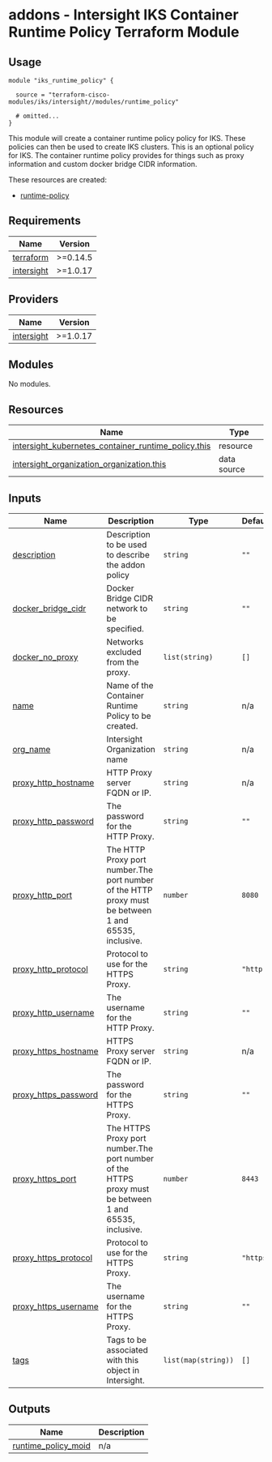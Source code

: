 # addons - Intersight IKS Container Runtime Policy Terraform Module

## Usage

```hcl
module "iks_runtime_policy" {

  source = "terraform-cisco-modules/iks/intersight//modules/runtime_policy"

  # omitted...
}
```

This module will create a container runtime policy policy for IKS.  These policies can then be used to create IKS clusters.  This is an optional policy for IKS.  The container runtime policy provides for things such as proxy information and custom docker bridge CIDR information.


These resources are created:

* [runtime-policy](https://registry.terraform.io/providers/CiscoDevNet/intersight/latest/docs/resources/kubernetes_container_runtime_policy)

<!-- BEGINNING OF PRE-COMMIT-TERRAFORM DOCS HOOK -->
## Requirements

| Name | Version |
|------|---------|
| <a name="requirement_terraform"></a> [terraform](#requirement\_terraform) | >=0.14.5 |
| <a name="requirement_intersight"></a> [intersight](#requirement\_intersight) | >=1.0.17 |

## Providers

| Name | Version |
|------|---------|
| <a name="provider_intersight"></a> [intersight](#provider\_intersight) | >=1.0.17 |

## Modules

No modules.

## Resources

| Name | Type |
|------|------|
| [intersight_kubernetes_container_runtime_policy.this](https://registry.terraform.io/providers/CiscoDevNet/intersight/latest/docs/resources/kubernetes_container_runtime_policy) | resource |
| [intersight_organization_organization.this](https://registry.terraform.io/providers/CiscoDevNet/intersight/latest/docs/data-sources/organization_organization) | data source |

## Inputs

| Name | Description | Type | Default | Required |
|------|-------------|------|---------|:--------:|
| <a name="input_description"></a> [description](#input\_description) | Description to be used to describe the addon policy | `string` | `""` | no |
| <a name="input_docker_bridge_cidr"></a> [docker\_bridge\_cidr](#input\_docker\_bridge\_cidr) | Docker Bridge CIDR network to be specified. | `string` | `""` | no |
| <a name="input_docker_no_proxy"></a> [docker\_no\_proxy](#input\_docker\_no\_proxy) | Networks excluded from the proxy. | `list(string)` | `[]` | no |
| <a name="input_name"></a> [name](#input\_name) | Name of the Container Runtime Policy to be created. | `string` | n/a | yes |
| <a name="input_org_name"></a> [org\_name](#input\_org\_name) | Intersight Organization name | `string` | n/a | yes |
| <a name="input_proxy_http_hostname"></a> [proxy\_http\_hostname](#input\_proxy\_http\_hostname) | HTTP Proxy server FQDN or IP. | `string` | n/a | yes |
| <a name="input_proxy_http_password"></a> [proxy\_http\_password](#input\_proxy\_http\_password) | The password for the HTTP Proxy. | `string` | `""` | no |
| <a name="input_proxy_http_port"></a> [proxy\_http\_port](#input\_proxy\_http\_port) | The HTTP Proxy port number.The port number of the HTTP proxy must be between 1 and 65535, inclusive. | `number` | `8080` | no |
| <a name="input_proxy_http_protocol"></a> [proxy\_http\_protocol](#input\_proxy\_http\_protocol) | Protocol to use for the HTTPS Proxy. | `string` | `"http"` | no |
| <a name="input_proxy_http_username"></a> [proxy\_http\_username](#input\_proxy\_http\_username) | The username for the HTTP Proxy. | `string` | `""` | no |
| <a name="input_proxy_https_hostname"></a> [proxy\_https\_hostname](#input\_proxy\_https\_hostname) | HTTPS Proxy server FQDN or IP. | `string` | n/a | yes |
| <a name="input_proxy_https_password"></a> [proxy\_https\_password](#input\_proxy\_https\_password) | The password for the HTTPS Proxy. | `string` | `""` | no |
| <a name="input_proxy_https_port"></a> [proxy\_https\_port](#input\_proxy\_https\_port) | The HTTPS Proxy port number.The port number of the HTTPS proxy must be between 1 and 65535, inclusive. | `number` | `8443` | no |
| <a name="input_proxy_https_protocol"></a> [proxy\_https\_protocol](#input\_proxy\_https\_protocol) | Protocol to use for the HTTPS Proxy. | `string` | `"https"` | no |
| <a name="input_proxy_https_username"></a> [proxy\_https\_username](#input\_proxy\_https\_username) | The username for the HTTPS Proxy. | `string` | `""` | no |
| <a name="input_tags"></a> [tags](#input\_tags) | Tags to be associated with this object in Intersight. | `list(map(string))` | `[]` | no |

## Outputs

| Name | Description |
|------|-------------|
| <a name="output_runtime_policy_moid"></a> [runtime\_policy\_moid](#output\_runtime\_policy\_moid) | n/a |
<!-- END OF PRE-COMMIT-TERRAFORM DOCS HOOK -->